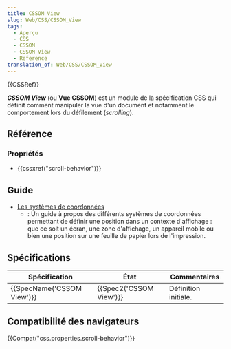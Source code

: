 ```yaml
---
title: CSSOM View
slug: Web/CSS/CSSOM_View
tags:
  - Aperçu
  - CSS
  - CSSOM
  - CSSOM View
  - Reference
translation_of: Web/CSS/CSSOM_View
---
```


{{CSSRef}}

**_CSSOM View_** (ou **Vue CSSOM**) est un module de la spécification CSS qui définit comment manipuler la vue d'un document et notamment le comportement lors du défilement (_scrolling_).

## Référence

### Propriétés

- {{cssxref("scroll-behavior")}}

## Guide

- [Les systèmes de coordonnées](/fr/docs/Web/CSS/CSSOM_View/Systèmes_de_coordonnées)
  - : Un guide à propos des différents systèmes de coordonnées permettant de définir une position dans un contexte d'affichage : que ce soit un écran, une zone d'affichage, un appareil mobile ou bien une position sur une feuille de papier lors de l'impression.

## Spécifications

| Spécification                        | État                             | Commentaires         |
| ------------------------------------ | -------------------------------- | -------------------- |
| {{SpecName('CSSOM View')}} | {{Spec2('CSSOM View')}} | Définition initiale. |

## Compatibilité des navigateurs

{{Compat("css.properties.scroll-behavior")}}

